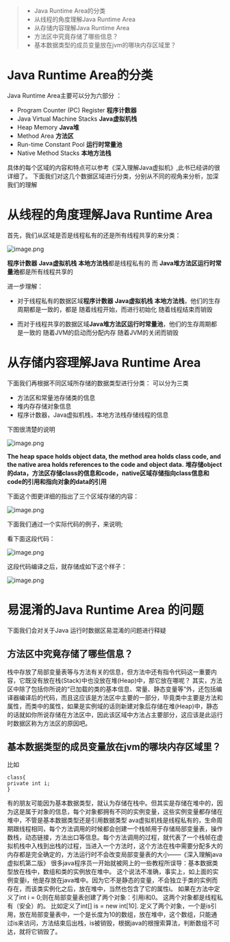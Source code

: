 > * Java Runtime Area的分类
>* 从线程的角度理解Java Runtime Area
> * 从存储内容理解Java Runtime Area
> * 方法区中究竟存储了哪些信息？
> * 基本数据类型的成员变量放在jvm的哪块内存区域里？



# Java Runtime Area的分类
Java Runtime Area主要可以分为六部分 ：

* Program Counter (PC) Register **程序计数器**
* Java Virtual Machine Stacks **Java虚拟机栈**
* Heap Memory **Java堆**
* Method Area **方法区**
* Run-time Constant Pool **运行时常量池**
* Native Method Stacks **本地方法栈**

具体的每个区域的内容和特点可以参考《深入理解Java虚拟机》,此书已经讲的很详细了。
下面我们对这几个数据区域进行分类，分别从不同的视角来分析，加深我们的理解


# 从线程的角度理解Java Runtime Area
首先，我们从区域是否是线程私有的还是所有线程共享的来分类：


![image.png](http://upload-images.jianshu.io/upload_images/1234352-bb8dfe34ff930c48.png?imageMogr2/auto-orient/strip%7CimageView2/2/w/1240)

**程序计数器** **Java虚拟机栈** **本地方法栈**都是线程私有的
而
**Java堆****方法区****运行时常量池**都是所有线程共享的

进一步理解：
* 对于线程私有的数据区域**程序计数器** **Java虚拟机栈** **本地方法栈**，他们的生存周期都是一致的，都是
随着线程开始，而进行初始化
随着线程结束而销毁

* 而对于线程共享的数据区域**Java堆****方法区****运行时常量池**，他们的生存周期都是一致的
随着JVM的启动而分配内存
随着JVM的关闭而销毁


# 从存储内容理解Java Runtime Area
下面我们再根据不同区域所存储的数据类型进行分类：
可以分为三类
* 方法区和常量池存储类的信息
* 堆内存存储对象信息
* 程序计数器，Java虚拟机栈，本地方法栈存储线程的信息

下图很清楚的说明


![image.png](http://upload-images.jianshu.io/upload_images/1234352-aaddf27e9f7d6760.png?imageMogr2/auto-orient/strip%7CimageView2/2/w/1240)

**The heap space holds object data, the method area holds class code, and the native area holds references to the code and object data.**
**堆存储object的data，方法区存储class的信息和code，native区域存储指向class信息和code的引用和指向对象的data的引用**

下面这个图更详细的指出了三个区域存储的内容：


![image.png](http://upload-images.jianshu.io/upload_images/1234352-e579520e739ca462.png?imageMogr2/auto-orient/strip%7CimageView2/2/w/1240)

下面我们通过一个实际代码的例子，来说明;

看下面这段代码：

![image.png](http://upload-images.jianshu.io/upload_images/1234352-ee63b791ee5c52dc.png?imageMogr2/auto-orient/strip%7CimageView2/2/w/1240)

这段代码编译之后，就存储成如下这个样子：


![image.png](http://upload-images.jianshu.io/upload_images/1234352-bc710a2b26387c3f.png?imageMogr2/auto-orient/strip%7CimageView2/2/w/1240)

# 易混淆的Java Runtime Area 的问题
下面我们会对关于Java 运行时数据区易混淆的问题进行释疑

## 方法区中究竟存储了哪些信息？
栈中存放了局部变量表等与方法有关的信息，但方法中还有指令代码这一重要内容，它既没有放在栈(Stack)中也没放在堆(Heap)中，那它放在哪呢？
其实，方法区中除了包括你所说的“已加载的类的基本信息、常量、静态变量等”外，还包括编译器编译后的代码，而且这应该是方法区中主要的一部分，毕竟类中主要是方法和属性，而类中的属性，如果是实例域的话则新建对象后存储在堆(Heap)中，静态的话就如你所说存储在方法区中，因此该区域中方法占主要部分，这应该是此运行时数据区称为方法区的原因吧。

## 基本数据类型的成员变量放在jvm的哪块内存区域里？
比如
```
class{
private int i;
}
```
有的朋友可能因为基本数据类型，就认为存储在栈中。但其实是存储在堆中的，因为这是属于对象的信息，每个对象都拥有不同的实例变量，这些实例变量都存储在堆中，不管是基本数据类型还是引用数据类型
ava虚拟机栈是线程私有的，生命周期跟线程相同，每个方法调用的时候都会创建一个栈帧用于存储局部变量表，操作数栈，动态链接，方法出口等信息。每个方法调用的过程，就代表了一个栈帧在虚拟机栈中入栈到出栈的过程，当进入一个方法时，这个方法在栈中需要分配多大的内存都是完全确定的，方法运行时不会改变局部变量表的大小——《深入理解java虚拟机第二版》
很多java程序员一开始就被网上的一些教程所误导：基本数据类型放在栈中，数组和类的实例放在堆中。 这个说法不准确，事实上，如上面的实例变量i，他是存放在java堆中。因为它不是静态的变量，不会独立于类的实例而存在，而该类实例化之后，放在堆中，当然也包含了它的属性i。
如果在方法中定义了int i = 0;则在局部变量表创建了两个对象：引用i和0。 这两个对象都是线程私有（安全）的。 比如定义了int[] is = new int[10]. 定义了两个对象，一个是is引用，放在局部变量表中，一个是长度为10的数组，放在堆中，这个数组，只能通过is来访问，方法结束后出栈，is被销毁，根据java的根搜索算法，判断数组不可达，就将它销毁了。
